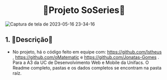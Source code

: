 

<div align="center">

# 🍿Projeto SoSeries🍿

</div>




![Captura de tela de 2023-05-16 23-34-16](https://github.com/lstheus/EntregaP1A3/assets/100351576/639efe97-cb8f-475c-8856-55630e2bb5a7)



## 1. 📄Descrição📄
- No projeto, há o código feito em equipe com: https://github.com/lstheus , https://github.com/oMatematic e https://github.com/Jonatas-Gomes . Para a A3 da UC de Desenvolvimento Web e Mobile da Unifacs. O Readme completo, pastas e os dados completos se encontram na pasta raíz.
  


